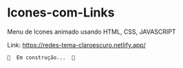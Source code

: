 # Icones-com-Links

Menu de Icones animado usando HTML, CSS, JAVASCRIPT


Link: https://redes-tema-claroescuro.netlify.app/


	🚧  Em construção...  🚧

